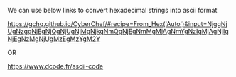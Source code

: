 We can use below links to convert hexadecimal strings into ascii format


https://gchq.github.io/CyberChef/#recipe=From_Hex('Auto')&input=NjggNjUgNzggNjEgNjQgNjUgNjMgNjkgNmQgNjEgNmMgMjAgNmYgNzIgMjAgNjIgNjEgNzMgNjUgMzEgMzYgM2Y


OR

https://www.dcode.fr/ascii-code